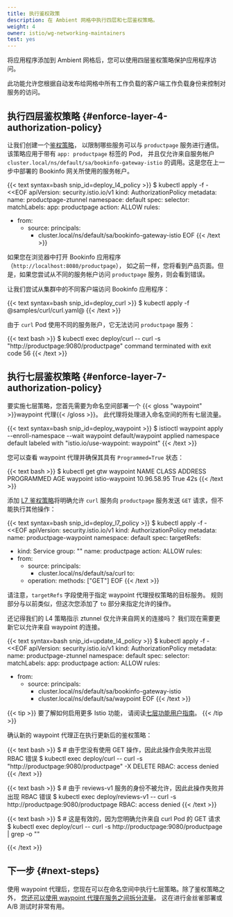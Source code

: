 ```yaml
---
title: 执行鉴权政策
description: 在 Ambient 网格中执行四层和七层鉴权策略。
weight: 4
owner: istio/wg-networking-maintainers
test: yes
---
```

<!-- markdownlint-disable-file MD007 -->

将应用程序添加到 Ambient 网格后，您可以使用四层鉴权策略保护应用程序访问。

此功能允许您根据自动发布给网格中所有工作负载的客户端工作负载身份来控制对服务的访问。

## 执行四层鉴权策略 {#enforce-layer-4-authorization-policy}

让我们创建一个[鉴权策略](/zh/docs/reference/config/security/authorization-policy/)，
以限制哪些服务可以与 `productpage` 服务进行通信。
该策略应用于带有 `app: productpage` 标签的 Pod，
并且仅允许来自服务帐户 `cluster.local/ns/default/sa/bookinfo-gateway-istio`
的调用。这是您在上一步中部署的 Bookinfo 网关所使用的服务帐户。

{{< text syntax=bash snip_id=deploy_l4_policy >}}
$ kubectl apply -f - <<EOF
apiVersion: security.istio.io/v1
kind: AuthorizationPolicy
metadata:
  name: productpage-ztunnel
  namespace: default
spec:
  selector:
    matchLabels:
      app: productpage
  action: ALLOW
  rules:
  - from:
    - source:
        principals:
        - cluster.local/ns/default/sa/bookinfo-gateway-istio
EOF
{{< /text >}}

如果您在浏览器中打开 Bookinfo 应用程序（`http://localhost:8080/productpage`），
如之前一样，您将看到产品页面。但是，如果您尝试从不同的服务帐户访问 `productpage` 服务，则会看到错误。

让我们尝试从集群中的不同客户端访问 Bookinfo 应用程序：

{{< text syntax=bash snip_id=deploy_curl >}}
$ kubectl apply -f @samples/curl/curl.yaml@
{{< /text >}}

由于 `curl` Pod 使用不同的服务账户，它无法访问 `productpage` 服务：

{{< text bash >}}
$ kubectl exec deploy/curl -- curl -s "http://productpage:9080/productpage"
command terminated with exit code 56
{{< /text >}}

## 执行七层鉴权策略 {#enforce-layer-7-authorization-policy}

要实施七层策略，您首先需要为命名空间部署一个
{{< gloss "waypoint" >}}waypoint 代理{{< /gloss >}}。
此代理将处理进入命名空间的所有七层流量。

{{< text syntax=bash snip_id=deploy_waypoint >}}
$ istioctl waypoint apply --enroll-namespace --wait
waypoint default/waypoint applied
namespace default labeled with "istio.io/use-waypoint: waypoint"
{{< /text >}}

您可以查看 waypoint 代理并确保其具有 `Programmed=True` 状态：

{{< text bash >}}
$ kubectl get gtw waypoint
NAME       CLASS            ADDRESS       PROGRAMMED   AGE
waypoint   istio-waypoint   10.96.58.95   True         42s
{{< /text >}}

添加 [L7 鉴权策略](/zh/docs/ambient/usage/l7-features/)将明确允许
`curl` 服务向 `productpage` 服务发送 `GET` 请求，但不能执行其他操作：

{{< text syntax=bash snip_id=deploy_l7_policy >}}
$ kubectl apply -f - <<EOF
apiVersion: security.istio.io/v1
kind: AuthorizationPolicy
metadata:
  name: productpage-waypoint
  namespace: default
spec:
  targetRefs:
  - kind: Service
    group: ""
    name: productpage
  action: ALLOW
  rules:
  - from:
    - source:
        principals:
        - cluster.local/ns/default/sa/curl
    to:
    - operation:
        methods: ["GET"]
EOF
{{< /text >}}

请注意，`targetRefs` 字段使用于指定 waypoint 代理授权策略的目标服务。
规则部分与以前类似，但这次您添加了 `to` 部分来指定允许的操作。

还记得我们的 L4 策略指示 ztunnel 仅允许来自网关的连接吗？
我们现在需要更新它以允许来自 waypoint 的连接。

{{< text syntax=bash snip_id=update_l4_policy >}}
$ kubectl apply -f - <<EOF
apiVersion: security.istio.io/v1
kind: AuthorizationPolicy
metadata:
  name: productpage-ztunnel
  namespace: default
spec:
  selector:
    matchLabels:
      app: productpage
  action: ALLOW
  rules:
  - from:
    - source:
        principals:
        - cluster.local/ns/default/sa/bookinfo-gateway-istio
        - cluster.local/ns/default/sa/waypoint
EOF
{{< /text >}}

{{< tip >}}
要了解如何启用更多 Istio 功能，
请阅读[七层功能用户指南](/zh/docs/ambient/usage/l7-features/)。
{{< /tip >}}

确认新的 waypoint 代理正在执行更新后的鉴权策略：

{{< text bash >}}
$ # 由于您没有使用 GET 操作，因此此操作会失败并出现 RBAC 错误
$ kubectl exec deploy/curl -- curl -s "http://productpage:9080/productpage" -X DELETE
RBAC: access denied
{{< /text >}}

{{< text bash >}}
$ # 由于 reviews-v1 服务的身份不被允许，因此此操作失败并出现 RBAC 错误
$ kubectl exec deploy/reviews-v1 -- curl -s http://productpage:9080/productpage
RBAC: access denied
{{< /text >}}

{{< text bash >}}
$ # 这是有效的，因为您明确允许来自 curl Pod 的 GET 请求
$ kubectl exec deploy/curl -- curl -s http://productpage:9080/productpage | grep -o "<title>.*</title>"
<title>Simple Bookstore App</title>
{{< /text >}}

## 下一步 {#next-steps}

使用 waypoint 代理后，您现在可以在命名空间中执行七层策略。除了鉴权策略之外，
[您还可以使用 waypoint 代理在服务之间拆分流量](../manage-traffic/)。
这在进行金丝雀部署或 A/B 测试时非常有用。

